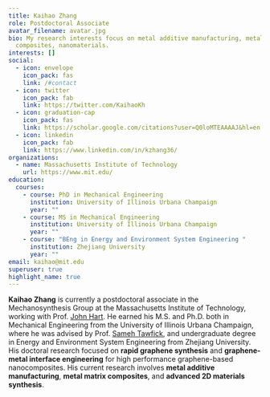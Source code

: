 ```yaml
---
title: Kaihao Zhang
role: Postdoctoral Associate
avatar_filename: avatar.jpg
bio: My research interests focus on metal additive manufacturing, metal matrix
  composites, nanomaterials.
interests: []
social:
  - icon: envelope
    icon_pack: fas
    link: /#contact
  - icon: twitter
    icon_pack: fab
    link: https://twitter.com/KaihaoKh
  - icon: graduation-cap
    icon_pack: fas
    link: https://scholar.google.com/citations?user=Q0loMTEAAAAJ&hl=en
  - icon: linkedin
    icon_pack: fab
    link: https://www.linkedin.com/in/kzhang36/
organizations:
  - name: Massachusetts Institute of Technology
    url: https://www.mit.edu/
education:
  courses:
    - course: PhD in Mechanical Engineering
      institution: University of Illinois Urbana Champaign
      year: ""
    - course: MS in Mechanical Engineering
      institution: University of Illinois Urbana Champaign
      year: ""
    - course: "BEng in Energy and Environment System Engineering "
      institution: Zhejiang University
      year: ""
email: kaihao@mit.edu
superuser: true
highlight_name: true
---
```

**Kaihao Zhang** is currently a postdoctoral associate in the Mechanosynthesis Group at the Massachusetts Institute of Technology, working with Prof. [John Hart](https://mechanosynthesis.mit.edu/). He earned his M.S. and Ph.D. both in Mechanical Engineering from the University of Illinois Urbana Champaign, where he was advised by Prof. [Sameh Tawfick](https://tawfick.mechse.illinois.edu/), and undergraduate degree in Energy and Environment System Engineering from Zhejiang University. His doctoral research focused on **rapid graphene synthesis** and **graphene-metal interface engineering** for high performance graphene-based nanocomposites. His current research involves **metal additive manufacturing**, **metal matrix composites**, and **advanced 2D materials synthesis**.